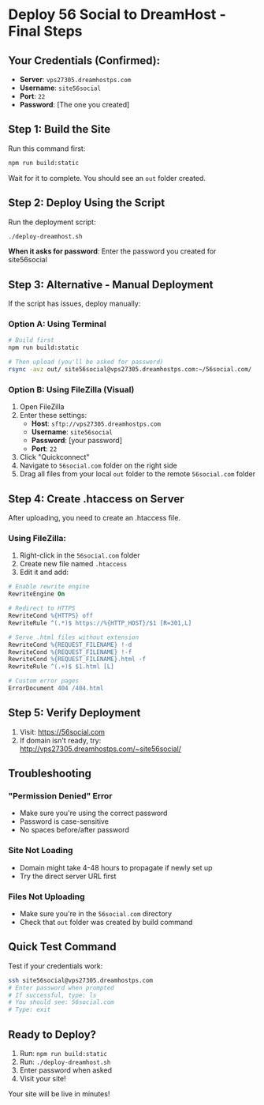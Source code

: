 # Deploy 56 Social to DreamHost - Final Steps

## Your Credentials (Confirmed):
- **Server**: `vps27305.dreamhostps.com`
- **Username**: `site56social`
- **Port**: `22`
- **Password**: [The one you created]

## Step 1: Build the Site
Run this command first:

```bash
npm run build:static
```

Wait for it to complete. You should see an `out` folder created.

## Step 2: Deploy Using the Script

Run the deployment script:

```bash
./deploy-dreamhost.sh
```

**When it asks for password**: Enter the password you created for site56social

## Step 3: Alternative - Manual Deployment

If the script has issues, deploy manually:

### Option A: Using Terminal
```bash
# Build first
npm run build:static

# Then upload (you'll be asked for password)
rsync -avz out/ site56social@vps27305.dreamhostps.com:~/56social.com/
```

### Option B: Using FileZilla (Visual)
1. Open FileZilla
2. Enter these settings:
   - **Host**: `sftp://vps27305.dreamhostps.com`
   - **Username**: `site56social`
   - **Password**: [your password]
   - **Port**: `22`
3. Click "Quickconnect"
4. Navigate to `56social.com` folder on the right side
5. Drag all files from your local `out` folder to the remote `56social.com` folder

## Step 4: Create .htaccess on Server

After uploading, you need to create an .htaccess file. 

### Using FileZilla:
1. Right-click in the `56social.com` folder
2. Create new file named `.htaccess`
3. Edit it and add:

```apache
# Enable rewrite engine
RewriteEngine On

# Redirect to HTTPS
RewriteCond %{HTTPS} off
RewriteRule ^(.*)$ https://%{HTTP_HOST}/$1 [R=301,L]

# Serve .html files without extension
RewriteCond %{REQUEST_FILENAME} !-d
RewriteCond %{REQUEST_FILENAME} !-f
RewriteCond %{REQUEST_FILENAME}.html -f
RewriteRule ^(.+)$ $1.html [L]

# Custom error pages
ErrorDocument 404 /404.html
```

## Step 5: Verify Deployment

1. Visit: https://56social.com
2. If domain isn't ready, try: http://vps27305.dreamhostps.com/~site56social/

## Troubleshooting

### "Permission Denied" Error
- Make sure you're using the correct password
- Password is case-sensitive
- No spaces before/after password

### Site Not Loading
- Domain might take 4-48 hours to propagate if newly set up
- Try the direct server URL first

### Files Not Uploading
- Make sure you're in the `56social.com` directory
- Check that `out` folder was created by build command

## Quick Test Command
Test if your credentials work:
```bash
ssh site56social@vps27305.dreamhostps.com
# Enter password when prompted
# If successful, type: ls
# You should see: 56social.com
# Type: exit
```

## Ready to Deploy?

1. Run: `npm run build:static`
2. Run: `./deploy-dreamhost.sh`
3. Enter password when asked
4. Visit your site!

Your site will be live in minutes!